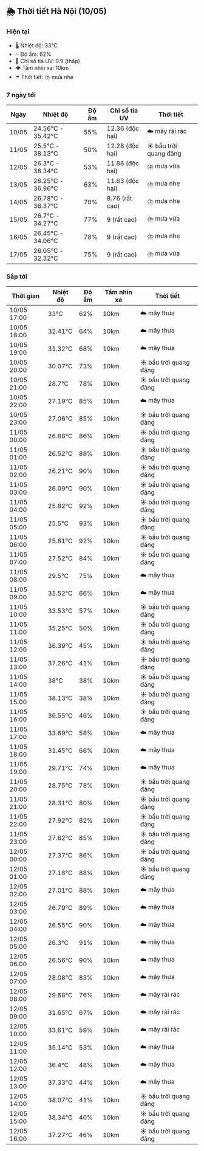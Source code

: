 ## 🌦️ Thời tiết Hà Nội (10/05)

### Hiện tại

- 🌡️ Nhiệt độ: 33℃
- 💦 Độ ẩm: 62%
- 🌟 Chỉ số tia UV: 0.9 (thấp)
- 👁️ Tầm nhìn xa: 10km
- ☂️ Thời tiết: ⛈️ mưa nhẹ

### 7 ngày tới

| Ngày | Nhiệt độ | Độ ẩm | Chỉ số tia UV | Thời tiết |
| --- | --- | --- | --- | --- |
| 10/05 | 24.56℃ - 35.42℃ | 55% | 12.36 (độc hại) | ☁️ mây rải rác |
| 11/05 | 25.5℃ - 38.13℃ | 50% | 12.28 (độc hại) | ☀️ bầu trời quang đãng |
| 12/05 | 26.3℃ - 38.34℃ | 53% | 11.86 (độc hại) | ⛈️ mưa vừa |
| 13/05 | 26.25℃ - 36.96℃ | 63% | 11.63 (độc hại) | ⛈️ mưa nhẹ |
| 14/05 | 26.78℃ - 36.37℃ | 70% | 8.76 (rất cao) | ⛈️ mưa nhẹ |
| 15/05 | 26.7℃ - 34.27℃ | 77% | 9 (rất cao) | ⛈️ mưa vừa |
| 16/05 | 26.45℃ - 34.06℃ | 78% | 9 (rất cao) | ⛈️ mưa nhẹ |
| 17/05 | 26.05℃ - 32.32℃ | 75% | 9 (rất cao) | ⛈️ mưa vừa |

### Sắp tới

| Thời gian | Nhiệt độ | Độ ẩm | Tầm nhìn xa | Thời tiết |
| --- | --- | --- | --- | --- |
| 10/05 17:00 | 33℃ | 62% | 10km | ☁️ mây thưa |
| 10/05 18:00 | 32.41℃ | 64% | 10km | ☁️ mây thưa |
| 10/05 19:00 | 31.32℃ | 68% | 10km | ☁️ mây thưa |
| 10/05 20:00 | 30.07℃ | 73% | 10km | ☀️ bầu trời quang đãng |
| 10/05 21:00 | 28.7℃ | 78% | 10km | ☀️ bầu trời quang đãng |
| 10/05 22:00 | 27.19℃ | 85% | 10km | ☁️ mây thưa |
| 10/05 23:00 | 27.06℃ | 85% | 10km | ☀️ bầu trời quang đãng |
| 11/05 00:00 | 26.88℃ | 86% | 10km | ☀️ bầu trời quang đãng |
| 11/05 01:00 | 26.52℃ | 88% | 10km | ☀️ bầu trời quang đãng |
| 11/05 02:00 | 26.21℃ | 90% | 10km | ☀️ bầu trời quang đãng |
| 11/05 03:00 | 26.09℃ | 90% | 10km | ☀️ bầu trời quang đãng |
| 11/05 04:00 | 25.82℃ | 92% | 10km | ☀️ bầu trời quang đãng |
| 11/05 05:00 | 25.5℃ | 93% | 10km | ☀️ bầu trời quang đãng |
| 11/05 06:00 | 25.81℃ | 92% | 10km | ☀️ bầu trời quang đãng |
| 11/05 07:00 | 27.52℃ | 84% | 10km | ☀️ bầu trời quang đãng |
| 11/05 08:00 | 29.5℃ | 75% | 10km | ☁️ mây thưa |
| 11/05 09:00 | 31.52℃ | 66% | 10km | ☁️ mây thưa |
| 11/05 10:00 | 33.53℃ | 57% | 10km | ☀️ bầu trời quang đãng |
| 11/05 11:00 | 35.25℃ | 50% | 10km | ☀️ bầu trời quang đãng |
| 11/05 12:00 | 36.39℃ | 45% | 10km | ☀️ bầu trời quang đãng |
| 11/05 13:00 | 37.26℃ | 41% | 10km | ☀️ bầu trời quang đãng |
| 11/05 14:00 | 38℃ | 38% | 10km | ☀️ bầu trời quang đãng |
| 11/05 15:00 | 38.13℃ | 38% | 10km | ☀️ bầu trời quang đãng |
| 11/05 16:00 | 36.55℃ | 46% | 10km | ☀️ bầu trời quang đãng |
| 11/05 17:00 | 33.69℃ | 58% | 10km | ☁️ mây thưa |
| 11/05 18:00 | 31.45℃ | 66% | 10km | ☁️ mây thưa |
| 11/05 19:00 | 29.71℃ | 74% | 10km | ☁️ mây thưa |
| 11/05 20:00 | 28.75℃ | 78% | 10km | ☀️ bầu trời quang đãng |
| 11/05 21:00 | 28.31℃ | 80% | 10km | ☀️ bầu trời quang đãng |
| 11/05 22:00 | 27.92℃ | 82% | 10km | ☀️ bầu trời quang đãng |
| 11/05 23:00 | 27.62℃ | 85% | 10km | ☀️ bầu trời quang đãng |
| 12/05 00:00 | 27.37℃ | 86% | 10km | ☀️ bầu trời quang đãng |
| 12/05 01:00 | 27.18℃ | 88% | 10km | ☀️ bầu trời quang đãng |
| 12/05 02:00 | 27.01℃ | 88% | 10km | ☁️ mây thưa |
| 12/05 03:00 | 26.79℃ | 89% | 10km | ☁️ mây thưa |
| 12/05 04:00 | 26.55℃ | 90% | 10km | ☁️ mây thưa |
| 12/05 05:00 | 26.3℃ | 91% | 10km | ☁️ mây thưa |
| 12/05 06:00 | 26.56℃ | 90% | 10km | ☁️ mây thưa |
| 12/05 07:00 | 28.08℃ | 83% | 10km | ☁️ mây thưa |
| 12/05 08:00 | 29.68℃ | 76% | 10km | ☁️ mây rải rác |
| 12/05 09:00 | 31.65℃ | 67% | 10km | ☁️ mây rải rác |
| 12/05 10:00 | 33.61℃ | 59% | 10km | ☁️ mây rải rác |
| 12/05 11:00 | 35.14℃ | 53% | 10km | ☁️ mây thưa |
| 12/05 12:00 | 36.4℃ | 48% | 10km | ☁️ mây thưa |
| 12/05 13:00 | 37.33℃ | 44% | 10km | ☁️ mây thưa |
| 12/05 14:00 | 38.07℃ | 41% | 10km | ☀️ bầu trời quang đãng |
| 12/05 15:00 | 38.34℃ | 40% | 10km | ☀️ bầu trời quang đãng |
| 12/05 16:00 | 37.27℃ | 46% | 10km | ☀️ bầu trời quang đãng |
